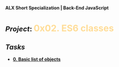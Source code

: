 **ALX Short Specialization | Back-End JavaScript**
**<h1><span style="font-size: 22px;">***Project***: </span><span style="color: #ffdd99;">0x02. ES6 classes</span></h1>**
## ***Tasks***
* **[0. Basic list of objects](0-get_list_students.js)**
